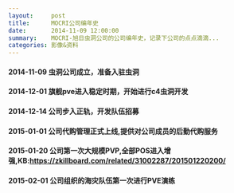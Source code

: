 ```yaml
---
layout:     post
title:      MOCRI公司编年史
date:       2014-11-09 12:00:00
summary:    MOCRI-旭日虫洞公司的公司编年史，记录下公司的点点滴滴...
categories: 影像&资料
---
```


#### 2014-11-09 虫洞公司成立，准备入驻虫洞

#### 2014-12-01 旗舰pve进入稳定时期，开始进行c4虫洞开发

#### 2014-12-14 公司步入正轨，开发队伍招募

#### 2015-01-01 公司代购管理正式上线,提供对公司成员的后勤代购服务

#### 2015-01-20 公司第一次大规模PVP,全部POS进入增强,KB:https://zkillboard.com/related/31002287/201501220200/

#### 2015-02-01 公司组织的海灾队伍第一次进行PVE演练
